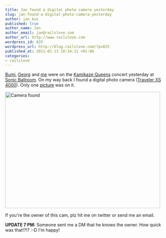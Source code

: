 ```yaml
--- 
title: Jan found a digital photo camera yesterday
slug: jan-found-a-digital-photo-camera-yesterday
author: jan_kus
published: true
author_name: Jan
author_email: jan@railslove.com
author_url: http://www.railslove.com
wordpress_id: 825
wordpress_url: http://blog.railslove.com/?p=825
published_at: 2011-02-13 18:14:11 +01:00
categories: 
- railslove
---
```

<a href="http://twitter.com/bumi">Bumi</a>, <a href="http://twitter.com/salesking">Georg</a> and <a href="http://twitter.com/koos">me</a> were on the <a href="http://www.myspace.com/kamikazequeens">Kamikaze Queens</a> concert yesterday at <a href="http://www.sonic-ballroom.de/">Sonic Ballroom</a>. On my way back I found a digital photo camera (<a href="http://www.digifacts.de/wp-content/uploads/2010/12/traveler-xs-4000.jpg">Traveler XS 4000</a>). Only one <a href="http://www.ipernity.com/doc/koos/10020093">picture</a> was on it.

<a href="http://www.ipernity.com/doc/koos/10020093"><img src="http://u1.ipernity.com/17/00/93/10020093.d2234fbd.500.jpg" width="500" height="375" alt="Camera found" border="0"/></a>

If you're the owner of this cam, plz hit me on twitter or send me an email.

<strong>UPDATE 7 PM:</strong> Someone sent me a DM that he knows the owner. How quick was that!?!? :-D I'm happy!
